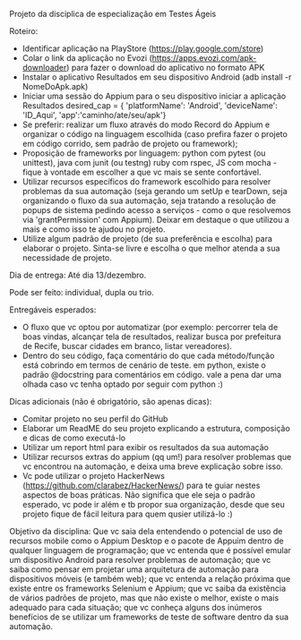 Projeto da disciplica de especialização em Testes Ágeis

Roteiro:
- Identificar aplicação na PlayStore (https://play.google.com/store)
- Colar o link da aplicação no Evozi (https://apps.evozi.com/apk-downloader) para fazer o download do aplicativo no formato APK
- Instalar o aplicativo Resultados em seu dispositivo Android (adb install -r NomeDoApk.apk)
- Iniciar uma sessão do Appium para o seu dispositivo iniciar a aplicação Resultados
  desired_cap = {
  'platformName': 'Android',
  'deviceName': 'ID_Aqui',
  'app':'caminho/ate/seu/apk'}
- Se preferir: realizar um fluxo através do modo Record do Appium e organizar o código na linguagem escolhida (caso prefira fazer o projeto em código corrido, sem padrão de projeto ou framework);  
- Proposição de frameworks por linguagem: python com pytest (ou unittest), java com junit (ou testng) ruby com rspec, JS com mocha - fique à vontade em escolher a que vc mais se sente confortável.
- Utilizar recursos específicos do framework escolhido para resolver problemas da sua automação (seja gerando um setUp e tearDown, seja organizando o fluxo da sua automação, seja tratando a resolução de popups de sistema pedindo acesso a serviços - como o que resolvemos via 'grantPermission' com Appium). Deixar em destaque o que utilizou a mais e como isso te ajudou no projeto.
- Utilize algum padrão de projeto (de sua preferência e escolha) para elaborar o projeto. Sinta-se livre e escolha o que melhor atenda a sua necessidade de projeto.
  
 
 Dia de entrega:
 Até dia 13/dezembro.
 
 Pode ser feito:
 individual, dupla ou trio.
 

Entregáveis esperados:
 
- O fluxo que vc optou por automatizar (por exemplo: percorrer tela de boas vindas, alcançar tela de resultados, realizar busca por prefeitura de Recife, buscar cidades em branco, listar vereadores).
- Dentro do seu código, faça comentário do que cada método/função está cobrindo em termos de cenário de teste. em python, existe o padrão @docstring para comentários em código. vale a pena dar uma olhada caso vc tenha optado por seguir com python :)


Dicas adicionais (não é obrigatório, são apenas dicas):
- Comitar projeto no seu perfil do GitHub
- Elaborar um ReadME do seu projeto explicando a estrutura, composição e dicas de como executá-lo
- Utilizar um report html para exibir os resultados da sua automação
- Utilizar recursos extras do appium (qq um!) para resolver problemas que vc encontrou na automação, e deixa uma breve explicação sobre isso.
- Vc pode utilizar o projeto HackerNews (https://github.com/clarabez/HackerNews/) para te guiar nestes aspectos de boas práticas. Não significa que ele seja o padrão esperado, vc pode ir além e tb propor sua organização, desde que seu projeto fique de fácil leitura para quem qusier utilizá-lo :)


Objetivo da disciplina:
Que vc saia dela entendendo o potencial de uso de recursos mobile como o Appium Desktop e o pacote de Appuim dentro de qualquer linguagem de programação; que vc entenda que é possível emular um dispositivo Android para resolver problemas de automação; que vc saiba como pensar em projetar uma arquitetura de automação para dispositivos móveis (e também web); que vc entenda a relação próxima que existe entre os frameworks Selenium e Appium; que vc saiba da existência de vários padrões de projeto, mas que não existe o melhor, existe o mais adequado para cada situação; que vc conheça alguns dos inúmeros benefícios de se utilizar um frameworks de teste de software dentro da sua automação.
